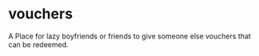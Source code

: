 # vouchers
A Place for lazy boyfriends or friends to give someone else vouchers that can be redeemed.
